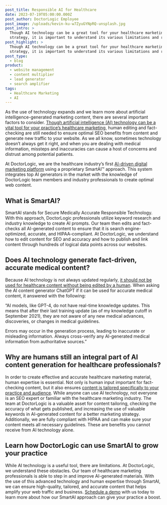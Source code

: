 ```yaml
---
post_title: Responsible AI for Healthcare
date: 2023-07-19T05:00:00.000Z
post_author: DoctorLogic Employee
post_image: /uploads/kevin-ku-w7ZyuGYNpRQ-unsplash.jpg
post_intro: >
  Though AI technology can be a great tool for your healthcare marketing
  strategy, it is important to understand its various limitations and risks.
post_highlight: >
  Though AI technology can be a great tool for your healthcare marketing
  strategy, it is important to understand its various limitations and risks.
post_type:
  - blog
product:
  - website management
  - content multiplier
  - lead generator
  - search amplifier
tags:
  - Healthcare Marketing
  - AI
---
```


As the use of technology expands and we learn more about artificial intelligence-generated marketing content, there are several important factors to consider. [Though artificial intelligence (AI) technology can be a vital tool for your practice’s healthcare marketing](https://doctorlogic.com/blog/what-does-ai-content-creation-mean-for-your-healthcare-practice), human editing and fact-checking are still needed to ensure optimal SEO benefits from content and generate new traffic to your website. As we all know, sometimes technology doesn’t always get it right, and when you are dealing with medical information, missteps and inaccuracies can cause a host of concerns and distrust among potential patients. 


At DoctorLogic, we are the healthcare industry’s first [AI-driven digital marketing platform](https://doctorlogic.com/blog/leveraging-the-power-of-ai-on-your-healthcare-website) using a proprietary SmartAI™ approach. This system integrates top AI generators in the market with the knowledge of DoctorLogic team members and industry professionals to create optimal web content.


## What is SmartAI?

SmartAI stands for Secure Medically Accurate Responsible Technology. With this approach, DoctorLogic professionals utilize keyword research and industry knowledge to create AI prompts. Our team then edits and fact-checks all AI-generated content to ensure that it is search engine-optimized, accurate, and HIPAA-compliant. At DoctorLogic, we understand how to edit content for SEO and accuracy and how to publish and link content through hundreds of logical data points across our websites. 

## Does AI technology generate fact-driven, accurate medical content?

Because AI technology is not always updated regularly, [it should not be used for healthcare content without being edited by a human](https://doctorlogic.com/blog/artificial-intelligence-can-it-really-create-great-content). When asking the AI content generator ChatGPT if it can be used for accurate medical content, it answered with the following:


“AI models, like GPT-4, do not have real-time knowledge updates. This means that after their last training update (as of my knowledge cutoff in September 2021), they are not aware of any new medical advances, discoveries, or changes in medical guidelines.

Errors may occur in the generation process, leading to inaccurate or misleading information. Always cross-verify any AI-generated medical information from authoritative sources.”


## Why are humans still an integral part of AI content generation for healthcare professionals?

In order to create effective and accurate healthcare marketing material, human expertise is essential. Not only is human input important for fact-checking content, but it also ensures [content is tailored specifically to your practice and audience](https://doctorlogic.com/blog/navigating-the-risks-of-ai-in-healthcare-ensuring-patient-safety-and-legal-compliance). While anyone can use AI technology, not everyone is an SEO expert or familiar with the healthcare marketing industry. The team at DoctorLogic is a valuable asset for content tailoring, checking the accuracy of what gets published, and increasing the use of valuable keywords in AI-generated content for a better marketing strategy. Additionally, we are fully compliant with HIPAA and can make sure your content meets all necessary guidelines. These are benefits you cannot receive from AI technology alone. 

## Learn how DoctorLogic can use SmartAI to grow your practice

While AI technology is a useful tool, there are limitations. At DoctorLogic, we understand these obstacles. Our team of healthcare marketing professionals is able to step in and improve AI-generated materials. With the use of this advanced technology and human expertise through SmartAI, we can ensure high-quality, tailored, and accurate content that helps amplify your web traffic and business. [Schedule a demo](https://growth.doctorlogic.com/get-a-demo?_gl=1*12tjwde*_ga*MjAzOTU3ODA2Ny4xNjgzOTEzNjQw*_ga_HYTFNMWV4B*MTY4OTM1NjYzNi4yLjEuMTY4OTM1NjgyMC42MC4wLjA.) with us today to learn more about how our SmartAI approach can give your practice a boost.
